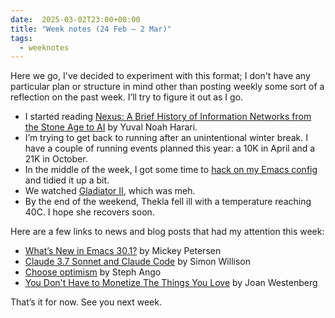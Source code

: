 ```yaml
---
date:  2025-03-02T23:00+00:00
title: "Week notes (24 Feb – 2 Mar)"
tags:
  - weeknotes
---
```


Here we go, I've decided to experiment with this format;
I don't have any particular plan or structure in mind other than posting weekly some sort of a reflection on the past week.
I’ll try to figure it out as I go.

- I started reading [Nexus: A Brief History of Information Networks from the Stone Age to AI](https://www.goodreads.com/book/show/204927599-nexus) by Yuval Noah Harari.
- I’m trying to get back to running after an unintentional winter break.
  I have a couple of running events planned this year: a 10K in April and a 21K in October.
- In the middle of the week, I got some time to [hack on my Emacs config](https://github.com/dsdolzhenko/.emacs.d/commits/main/?since=2025-02-23&until=2025-03-02) and tidied it up a bit.
- We watched [Gladiator II](https://letterboxd.com/film/gladiator-ii/), which was meh.
- By the end of the weekend, Thekla fell ill with a temperature reaching 40C. I hope she recovers soon.

Here are a few links to news and blog posts that had my attention this week:

- [What’s New in Emacs 30.1?](https://www.masteringemacs.org/article/whats-new-in-emacs-301) by Mickey Petersen
- [Claude 3.7 Sonnet and Claude Code](https://simonwillison.net/2025/Feb/24/claude-37-sonnet-and-claude-code/) by Simon Willison
- [Choose optimism](https://stephango.com/optimism) by Steph Ango
- [You Don't Have to Monetize The Things You Love](https://www.joanwestenberg.com/you-dont-have-to-monetize-the-things-you-love/) by Joan Westenberg

That’s it for now. See you next week.
